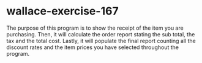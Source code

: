 # wallace-exercise-167
The purpose of this program is to show the receipt of the item you are purchasing. Then, it will calculate the order report stating the sub total, the tax and the total cost. Lastly, it will populate the final report counting all the discount rates and the item prices you have selected throughout the program.
